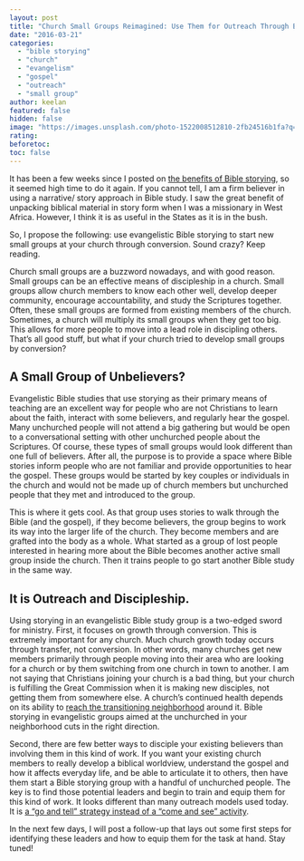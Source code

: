 ```yaml
---
layout: post
title: "Church Small Groups Reimagined: Use Them for Outreach Through Bible Storying"
date: "2016-03-21"
categories: 
  - "bible storying"
  - "church"
  - "evangelism"
  - "gospel"
  - "outreach"
  - "small group"
author: keelan
featured: false
hidden: false
image: "https://images.unsplash.com/photo-1522008512810-2fb24516b1fa?q=80&w=2070&auto=format&fit=crop&ixlib=rb-4.0.3&ixid=M3wxMjA3fDB8MHxwaG90by1wYWdlfHx8fGVufDB8fHx8fA%3D%3D"
rating:
beforetoc:
toc: false
---
```


It has been a few weeks since I posted on [the benefits of Bible storying](http://blog.keelancook.com/2016/02/why-your-church-should-be-telling-bible-stories.html), so it seemed high time to do it again. If you cannot tell, I am a firm believer in using a narrative/ story approach in Bible study. I saw the great benefit of unpacking biblical material in story form when I was a missionary in West Africa. However, I think it is as useful in the States as it is in the bush.

So, I propose the following: use evangelistic Bible storying to start new small groups at your church through conversion. Sound crazy? Keep reading.

Church small groups are a buzzword nowadays, and with good reason. Small groups can be an effective means of discipleship in a church. Small groups allow church members to know each other well, develop deeper community, encourage accountability, and study the Scriptures together. Often, these small groups are formed from existing members of the church. Sometimes, a church will multiply its small groups when they get too big. This allows for more people to move into a lead role in discipling others. That’s all good stuff, but what if your church tried to develop small groups by conversion?

## **A Small Group of Unbelievers?**

Evangelistic Bible studies that use storying as their primary means of teaching are an excellent way for people who are not Christians to learn about the faith, interact with some believers, and regularly hear the gospel. Many unchurched people will not attend a big gathering but would be open to a conversational setting with other unchurched people about the Scriptures. Of course, these types of small groups would look different than one full of believers. After all, the purpose is to provide a space where Bible stories inform people who are not familiar and provide opportunities to hear the gospel. These groups would be started by key couples or individuals in the church and would not be made up of church members but unchurched people that they met and introduced to the group.

This is where it gets cool. As that group uses stories to walk through the Bible (and the gospel), if they become believers, the group begins to work its way into the larger life of the church. They become members and are grafted into the body as a whole. What started as a group of lost people interested in hearing more about the Bible becomes another active small group inside the church. Then it trains people to go start another Bible study in the same way.

## **It is Outreach and Discipleship.**

Using storying in an evangelistic Bible study group is a two-edged sword for ministry. First, it focuses on growth through conversion. This is extremely important for any church. Much church growth today occurs through transfer, not conversion. In other words, many churches get new members primarily through people moving into their area who are looking for a church or by them switching from one church in town to another. I am not saying that Christians joining your church is a bad thing, but your church is fulfilling the Great Commission when it is making new disciples, not getting them from somewhere else. A church’s continued health depends on its ability to [reach the transitioning neighborhood](http://blog.keelancook.com/2015/11/neighborhoods-in-transition-3-historical-shifts-that-changed-your-churchs-neighborhood.html) around it. Bible storying in evangelistic groups aimed at the unchurched in your neighborhood cuts in the right direction.

Second, there are few better ways to disciple your existing believers than involving them in this kind of work. If you want your existing church members to really develop a biblical worldview, understand the gospel and how it affects everyday life, and be able to articulate it to others, then have them start a Bible storying group with a handful of unchurched people. The key is to find those potential leaders and begin to train and equip them for this kind of work. It looks different than many outreach models used today. It is [a “go and tell” strategy instead of a “come and see” activity](http://blog.keelancook.com/2015/10/culture-is-like-an-iceberg-and-that-effects-your-ministry.html).

In the next few days, I will post a follow-up that lays out some first steps for identifying these leaders and how to equip them for the task at hand. Stay tuned!
